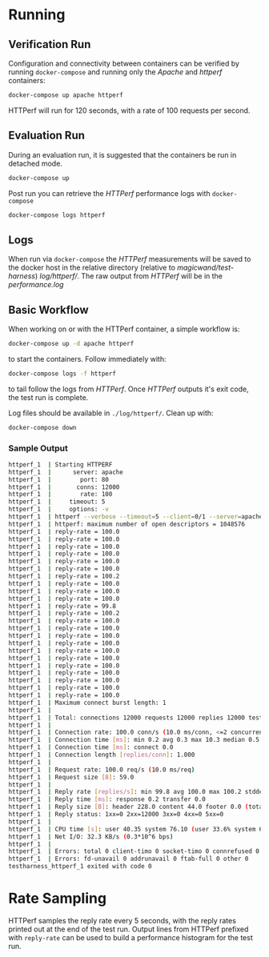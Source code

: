 
# Running

## Verification Run

Configuration and connectivity between containers can be verified by running
`docker-compose` and running only the _Apache_ and _httperf_ containers:

```sh
docker-compose up apache httperf
```

HTTPerf will run for 120 seconds, with a rate of 100 requests per second.

## Evaluation Run

During an evaluation run, it is suggested that the containers be run in
detached mode. 

```sh
docker-compose up
```

Post run you can retrieve the *HTTPerf* performance logs
with `docker-compose`

```sh
docker-compose logs httperf
```

## Logs

When run via `docker-compose` the *HTTPerf* measurements will be saved to
the docker host in the relative directory (relative to _magicwand/test-harness_) 
_log/httperf/_. The raw output from *HTTPerf* will be in the _performance.log_

## Basic Workflow

When working on or with the HTTPerf container, a simple workflow is:

```sh
docker-compose up -d apache httperf
```

to start the containers. Follow immediately with:

```sh
docker-compose logs -f httperf
```

to tail follow the logs from *HTTPerf*. Once *HTTPerf* outputs it's exit code, the
 test run is complete.
 
 Log files should be available in `./log/httperf/`. Clean up with:
 
 ```sh
 docker-compose down
 ```

### Sample Output

```sh
httperf_1  | Starting HTTPERF
httperf_1  |      server: apache
httperf_1  |        port: 80
httperf_1  |       conns: 12000
httperf_1  |        rate: 100
httperf_1  |     timeout: 5
httperf_1  |     options: -v
httperf_1  | httperf --verbose --timeout=5 --client=0/1 --server=apache --port=80 --uri=/ --rate=100 --send-buffer=4096 --recv-buffer=16384 --num-conns=12000 --num-calls=1
httperf_1  | httperf: maximum number of open descriptors = 1048576
httperf_1  | reply-rate = 100.0   
httperf_1  | reply-rate = 100.0   
httperf_1  | reply-rate = 100.0   
httperf_1  | reply-rate = 100.0   
httperf_1  | reply-rate = 100.0   
httperf_1  | reply-rate = 100.0   
httperf_1  | reply-rate = 100.2   
httperf_1  | reply-rate = 100.0   
httperf_1  | reply-rate = 100.0   
httperf_1  | reply-rate = 100.0   
httperf_1  | reply-rate = 99.8    
httperf_1  | reply-rate = 100.2   
httperf_1  | reply-rate = 100.0   
httperf_1  | reply-rate = 100.0   
httperf_1  | reply-rate = 100.0   
httperf_1  | reply-rate = 100.0   
httperf_1  | reply-rate = 100.0   
httperf_1  | reply-rate = 100.0   
httperf_1  | reply-rate = 100.0   
httperf_1  | reply-rate = 100.0   
httperf_1  | reply-rate = 100.0   
httperf_1  | reply-rate = 100.0   
httperf_1  | reply-rate = 100.0   
httperf_1  | Maximum connect burst length: 1
httperf_1  | 
httperf_1  | Total: connections 12000 requests 12000 replies 12000 test-duration 119.990 s
httperf_1  | 
httperf_1  | Connection rate: 100.0 conn/s (10.0 ms/conn, <=2 concurrent connections)
httperf_1  | Connection time [ms]: min 0.2 avg 0.3 max 10.3 median 0.5 stddev 0.4
httperf_1  | Connection time [ms]: connect 0.0
httperf_1  | Connection length [replies/conn]: 1.000
httperf_1  | 
httperf_1  | Request rate: 100.0 req/s (10.0 ms/req)
httperf_1  | Request size [B]: 59.0
httperf_1  | 
httperf_1  | Reply rate [replies/s]: min 99.8 avg 100.0 max 100.2 stddev 0.1 (23 samples)
httperf_1  | Reply time [ms]: response 0.2 transfer 0.0
httperf_1  | Reply size [B]: header 228.0 content 44.0 footer 0.0 (total 272.0)
httperf_1  | Reply status: 1xx=0 2xx=12000 3xx=0 4xx=0 5xx=0
httperf_1  | 
httperf_1  | CPU time [s]: user 40.35 system 76.10 (user 33.6% system 63.4% total 97.0%)
httperf_1  | Net I/O: 32.3 KB/s (0.3*10^6 bps)
httperf_1  | 
httperf_1  | Errors: total 0 client-timo 0 socket-timo 0 connrefused 0 connreset 0
httperf_1  | Errors: fd-unavail 0 addrunavail 0 ftab-full 0 other 0
testharness_httperf_1 exited with code 0
```


# Rate Sampling

HTTPerf samples the reply rate every 5 seconds, with the reply rates printed
out at the end of the test run. Output lines from HTTPerf prefixed with `reply-rate` can
be used to build a performance histogram for the test run.

